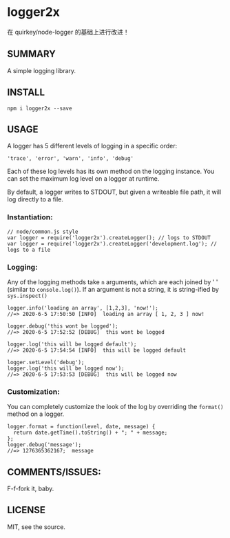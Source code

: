 # logger2x

在 quirkey/node-logger 的基础上进行改进！

## SUMMARY

A simple logging library.

## INSTALL

    npm i logger2x --save

## USAGE

A logger has 5 different levels of logging in a specific order:

    'trace', 'error', 'warn', 'info', 'debug'
    
Each of these log levels has its own method on the logging instance. You can set the maximum log level on a logger at runtime. 

By default, a logger writes to STDOUT, but given a writeable file path, it will log directly to a file.

### Instantiation:

    // node/common.js style 
    var logger = require('logger2x').createLogger(); // logs to STDOUT
    var logger = require('logger2x').createLogger('development.log'); // logs to a file

### Logging:

Any of the logging methods take `n` arguments, which are each joined by ' ' (similar to `console.log()`). If an argument is not a string, it is string-ified by `sys.inspect()`

    logger.info('loading an array', [1,2,3], 'now!');
    //=> 2020-6-5 17:50:50 [INFO]  loading an array [ 1, 2, 3 ] now!
    
    logger.debug('this wont be logged');
    //=> 2020-6-5 17:52:52 [DEBUG]  this wont be logged
    
    logger.log('this will be logged default');
    //=> 2020-6-5 17:54:54 [INFO]  this will be logged default
    
    logger.setLevel('debug');
    logger.log('this will be logged now');
    //=> 2020-6-5 17:53:53 [DEBUG]  this will be logged now

### Customization:

You can completely customize the look of the log by overriding the `format()` method on a logger.

    logger.format = function(level, date, message) {
      return date.getTime().toString() + "; " + message;
    };
    logger.debug('message');
    //=> 1276365362167;  message
    
## COMMENTS/ISSUES:

F-f-fork it, baby.

## LICENSE

MIT, see the source.
